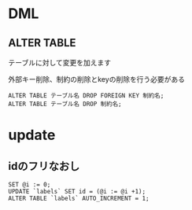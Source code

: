 # **DML**

## ALTER TABLE
テーブルに対して変更を加えます</br>

外部キー削除、制約の削除とkeyの削除を行う必要がある
```
ALTER TABLE テーブル名 DROP FOREIGN KEY 制約名;
ALTER TABLE テーブル名 DROP 制約名;
```

# update
## idのフリなおし
```
SET @i := 0;
UPDATE `labels` SET id = (@i := @i +1);
ALTER TABLE `labels` AUTO_INCREMENT = 1;
```
